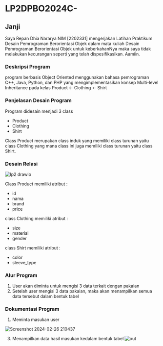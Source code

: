 # LP2DPBO2024C-

## Janji
Saya Repan Dhia Nararya NIM [2202331] mengerjakan Latihan Praktikum Desain Pemrograman Berorientasi Objek dalam mata kuliah
Desain Pemrograman Berorientasi Objek untuk keberkahanNya maka saya tidak
melakukan kecurangan seperti yang telah dispesifikasikan. Aamiin.

### Deskripsi Program
program berbasis Object Oriented menggunakan bahasa pemrograman C++, Java, Python, dan PHP yang 
mengimplementasikan konsep Multi-level Inheritance pada kelas Product <- Clothing <- Shirt

### Penjelasan Desain Program
Program didesain menjadi 3 class

+ Product
+ Clothing
+ Shirt

Class Product merupakan class induk yang memiliki class turunan yaitu class Clothing yang mana class ini juga memiliki class turunan yaitu class Shirt.

### Desain Relasi
![lp2 drawio](https://github.com/RepanDh/LP2DPBO2024C-/assets/133224998/01e87b31-40b6-4e56-80d5-0dcaa198af90)

Class Product memiliki atribut :
+ id
+ nama
+ brand
+ price

class Clothing memiliki atribut :
+ size
+ material
+ gender

class Shirt memiliki atribut :
+ color
+ sleeve_type

### Alur Program
1. User akan diminta untuk mengisi 3 data terkait dengan pakaian
2. Setelah user mengisi 3 data pakaian, maka akan menampilkan semua data tersebut dalam bentuk tabel

### Dokumentasi Program
1. Meminta masukan user
   
  ![Screenshot 2024-02-26 210437](https://github.com/RepanDh/LP2DPBO2024C-/assets/133224998/1efea1ba-6957-4d72-ab49-06f49d6a1010)

3. Menampilkan data hasil masukan kedalam bentuk tabel
   ![out](https://github.com/RepanDh/LP2DPBO2024C-/assets/133224998/0339f3bc-8943-4efc-ae3d-e1a099ffabfc)
